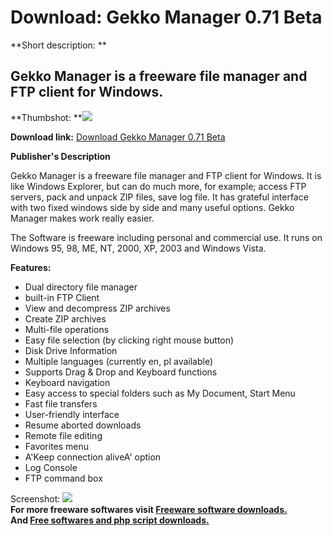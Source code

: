 # Download: Gekko Manager 0.71 Beta

**Short description: **

## Gekko Manager is a freeware file manager and FTP client for Windows.

  
**Thumbshot: **![](http://www.freewarefiles.com/screenshot/gekkomngr_md.gif)   
  
**Download link:** [Download Gekko Manager 0.71 Beta](http://freesoftwares.boysofts.com/Gekko-Manager-Beta_program_36005.html)  
  

**Publisher's Description**  
  

Gekko Manager is a freeware file manager and FTP client for Windows. It is
like Windows Explorer, but can do much more, for example; access FTP servers,
pack and unpack ZIP files, save log file. It has grateful interface with two
fixed windows side by side and many useful options. Gekko Manager makes work
really easier.

The Software is freeware including personal and commercial use. It runs on
Windows 95, 98, ME, NT, 2000, XP, 2003 and Windows Vista.

**Features:**

  * Dual directory file manager 
  * built-in FTP Client 
  * View and decompress ZIP archives 
  * Create ZIP archives 
  * Multi-file operations 
  * Easy file selection (by clicking right mouse button) 
  * Disk Drive Information 
  * Multiple languages (currently en, pl available) 
  * Supports Drag & Drop and Keyboard functions 
  * Keyboard navigation 
  * Easy access to special folders such as My Document, Start Menu 
  * Fast file transfers 
  * User-friendly interface 
  * Resume aborted downloads 
  * Remote file editing 
  * Favorites menu 
  * A'Keep connection aliveA' option 
  * Log Console 
  * FTP command box 

  
  
Screenshot: ![](http://www.freewarefiles.com/screenshot/gekkomngr.gif)  
**For more freeware softwares visit [Freeware software downloads.](http://freesoftwares.boysofts.com/)**   
**And [Free softwares and php script downloads.](http://www.boysofts.com/)**

